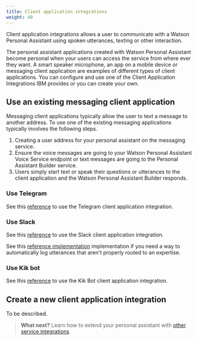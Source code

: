 ```yaml
---
title: Client application integrations
weight: 40
---
```

Client application integrations allows a user to communicate with a Watson Personal Assistant using spoken utterances, texting or other interaction.

The personal assistant applications created with Watson Personal Assistant become personal when your users can access the service from where ever they want.  A smart speaker microphone, an app on a mobile device or messaging client application are examples of different types of client applications.  You can configure and use one of the Client Application Integrations IBM provides or you can create your own.

## Use an existing messaging client application
Messaging client applications typically allow the user to text a message to another address.  To use one of the existing messaging applications typically involves the following steps.

1.  Creating a user address for your personal assistant on the messaging service.
2.  Ensure the voice messages are going to your Watson Personal Assistant Voice Service endpoint or text messages are going to the Personal Assistant Builder service.
3.  Users simply start text or speak their questions or utterances to the client application and the Watson Personal Assistant Builder responds.

### Use Telegram
See this [reference]({{site.baseurl}}/broken_link) to use the Telegram client application integration.

### Use Slack
See this [reference]({{site.baseurl}}/broken_link) to use the Slack client application integration.

See this [reference implementation]({{site.baseurl}}/broken_link)  implementation if you need a way to automatically log utterances that aren't properly routed to an expertise.

### Use Kik bot
See this [reference]({{site.baseurl}}/broken_link) to use the Kik Bot client application integration.

## Create a new client application integration
To be described.

> **What next?** Learn how to extend your personal assistant with [other service integrations]({{site.baseurl}}/cognitive-application/integrating-systems)
